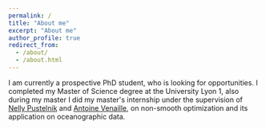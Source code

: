 ```yaml
---
permalink: /
title: "About me"
excerpt: "About me"
author_profile: true
redirect_from: 
  - /about/
  - /about.html
---
```


I am currently a prospective PhD student, who is looking for opportunities. I completed my Master of Science degree at the University Lyon 1, also during my master I did my master's internship under the supervision of [Nelly Pustelnik](https://perso.ens-lyon.fr/nelly.pustelnik/) and [Antoine Venaille](https://perso.ens-lyon.fr/antoine.venaille/), on non-smooth optimization and its application on oceanographic data. 

